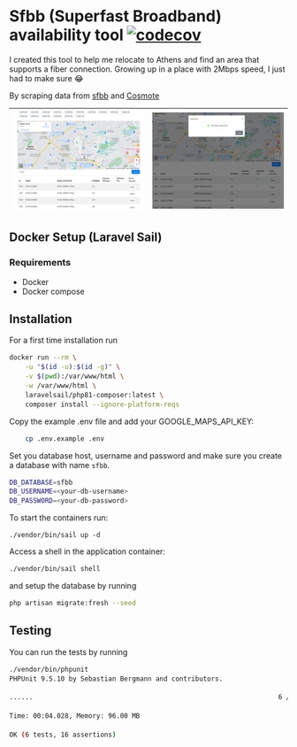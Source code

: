 
# Sfbb (Superfast Broadband) availability tool [![codecov](https://codecov.io/gh/nklido/sfbb/graph/badge.svg?token=2EZUEZY8BQ)](https://codecov.io/gh/nklido/sfbb)

I created this tool to help me relocate to Athens and find an area that
supports a fiber connection. Growing up in a place with 2Mbps speed, I just had to make sure 😂

By scraping data from [sfbb](https://sfbb.gr/) and [Cosmote](https://www.cosmote.gr/hub/)


| ![](public/dashboard_example.png) | ![](public/availability_success.png) |
|-----------------------------------|--------------------------------------|


## Docker Setup (Laravel Sail)

### Requirements
* Docker
* Docker compose

## Installation

For a first time installation run

```bash
docker run --rm \
    -u "$(id -u):$(id -g)" \
    -v $(pwd):/var/www/html \
    -w /var/www/html \
    laravelsail/php81-composer:latest \
    composer install --ignore-platform-reqs
```

Copy the example .env file and add your GOOGLE_MAPS_API_KEY:

```bash
    cp .env.example .env
```

Set you database host, username and password and make sure you create
a database with name `sfbb`. 

```bash
DB_DATABASE=sfbb
DB_USERNAME=<your-db-username>
DB_PASSWORD=<your-db-password>
```

To start the containers run:
```
./vendor/bin/sail up -d
```

Access a shell in the application container:

```bash
./vendor/bin/sail shell
```

and setup the database by running
```bash
php artisan migrate:fresh --seed
```

## Testing

You can run the tests by running

```bash
./vendor/bin/phpunit
PHPUnit 9.5.10 by Sebastian Bergmann and contributors.

......                                                              6 / 6 (100%)

Time: 00:04.028, Memory: 96.00 MB

OK (6 tests, 16 assertions)

```

